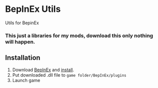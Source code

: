 # BepInEx Utils

Utils for BepinEx

### **This just a libraries for my mods, download this only nothing will happen.**

## Installation
1. Download [BepInEx](https://github.com/BepInEx/BepInEx) and [install](https://docs.bepinex.dev/articles/user_guide/installation/index.html).
2. Put downloaded .dll file to `game folder/BepInEx/plugins`
3. Launch game